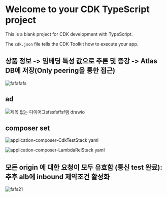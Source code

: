 # Welcome to your CDK TypeScript project

This is a blank project for CDK development with TypeScript.

The `cdk.json` file tells the CDK Toolkit how to execute your app.


## 상품 정보 -> 임베딩 특성 값으로 추론 및 증강 -> Atlas DB에 저장(Only peering을 통한 접근)
![fafafafs](https://github.com/user-attachments/assets/f36adb21-cdaf-49e9-b5c3-7097a19edb6a)

## ad

![제목 없는 다이어그sfssfsffsf램 drawio](https://github.com/user-attachments/assets/f3a41433-e258-43fc-b110-b88abef06cd0)

## composer set

![application-composer-CdkTestStack yaml](https://github.com/user-attachments/assets/ebcafea1-178d-4d6a-b221-50f5bc87e055)

![application-composer-LambdaRelStack yaml](https://github.com/user-attachments/assets/40392ef6-59dd-42d1-b40a-7fdd95fe0d6e)

## 모든 origin 에 대한 요청이 모두 유효함 (통신 test 완료): 추후 alb에 inbound 제약조건 활성화
![fafs21](https://github.com/user-attachments/assets/d42b9a47-6659-4c48-85ff-250c518948e9)
